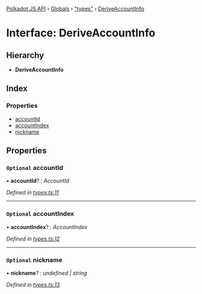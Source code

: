 [Polkadot JS API](../README.md) › [Globals](../globals.md) › ["types"](../modules/_types_.md) › [DeriveAccountInfo](_types_.deriveaccountinfo.md)

# Interface: DeriveAccountInfo

## Hierarchy

* **DeriveAccountInfo**

## Index

### Properties

* [accountId](_types_.deriveaccountinfo.md#optional-accountid)
* [accountIndex](_types_.deriveaccountinfo.md#optional-accountindex)
* [nickname](_types_.deriveaccountinfo.md#optional-nickname)

## Properties

### `Optional` accountId

• **accountId**? : *AccountId*

*Defined in [types.ts:11](https://github.com/polkadot-js/api/blob/d41f6ec3ef/packages/api-derive/src/types.ts#L11)*

___

### `Optional` accountIndex

• **accountIndex**? : *AccountIndex*

*Defined in [types.ts:12](https://github.com/polkadot-js/api/blob/d41f6ec3ef/packages/api-derive/src/types.ts#L12)*

___

### `Optional` nickname

• **nickname**? : *undefined | string*

*Defined in [types.ts:13](https://github.com/polkadot-js/api/blob/d41f6ec3ef/packages/api-derive/src/types.ts#L13)*

